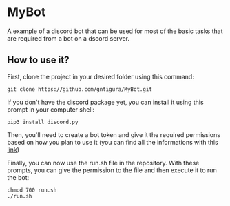 # MyBot

A example of a discord bot that can be used for most of the basic tasks that are required from a bot on a dscord server.

## How to use it?
First, clone the project in your desired folder using this command:
```
git clone https://github.com/gntigura/MyBot.git
``` 

If you don't have the discord package yet, you can install it using this prompt in your computer shell:
```
pip3 install discord.py
```

Then, you'll need to create a bot token and give it the required permissions based on how you plan to use it (you can find all the informations with this [link](https://discord.com/developers/applications))

Finally, you can now use the run.sh file in the repository. With these prompts, you can give the permission to the file and then execute it to run the bot:
```
chmod 700 run.sh
./run.sh
```

